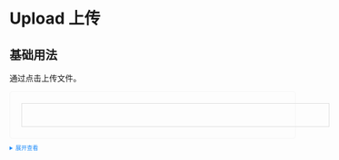 <style>
  .example{
      border: 1px solid #f5f5f5;
      border-radius: 5px;
      padding:20px;
  }

  details > summary:first-of-type {
      font-size: 10px;
      padding: 8px 0;
      cursor: pointer;
      color: #1989fa;
  }
</style>
# Upload 上传
## 基础用法
通过点击上传文件。
<div class="example">
  <div style="width: 500px; border: 1px solid #ddd; padding: 20px">
    <tass-upload @changeUpload="changeUpload" @deleteUpload="deleteUpload"></tass-upload>
  </div>
</div>

<details>
<summary>展开查看</summary>

```vue
<template>
  <div class="example">
    <div style="width: 500px; border: 1px solid #ddd; padding: 20px">
      <tass-upload @changeUpload="changeUpload" @deleteUpload="deleteUpload"></tass-upload>
    </div>
  </div>
</template>

<script>
   // 上传更新文件，第一个参数为当前上传文件，第二个参数为上传之后的文件列表
  const changeUpload = (file: any, fileList: any) => {
    console.log(file, fileList);
  };
  // 删除更新文件，第一个参数为当前删除文件，第二个参数为上传之后的文件列表
  const deleteUpload = (file: any, fileList: any) => {
    console.log(file, fileList);
  };
</script>
```
</details>